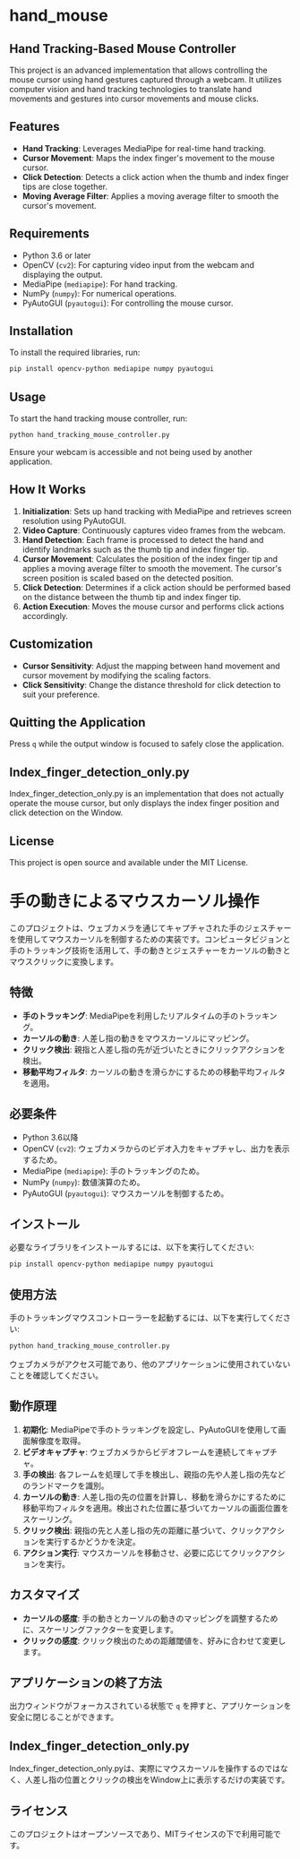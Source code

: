 # hand_mouse
## Hand Tracking-Based Mouse Controller

This project is an advanced implementation that allows controlling the mouse cursor using hand gestures captured through a webcam. It utilizes computer vision and hand tracking technologies to translate hand movements and gestures into cursor movements and mouse clicks.

## Features

- **Hand Tracking**: Leverages MediaPipe for real-time hand tracking.
- **Cursor Movement**: Maps the index finger's movement to the mouse cursor.
- **Click Detection**: Detects a click action when the thumb and index finger tips are close together.
- **Moving Average Filter**: Applies a moving average filter to smooth the cursor's movement.

## Requirements

- Python 3.6 or later
- OpenCV (`cv2`): For capturing video input from the webcam and displaying the output.
- MediaPipe (`mediapipe`): For hand tracking.
- NumPy (`numpy`): For numerical operations.
- PyAutoGUI (`pyautogui`): For controlling the mouse cursor.

## Installation

To install the required libraries, run:

```bash
pip install opencv-python mediapipe numpy pyautogui
```

## Usage

To start the hand tracking mouse controller, run:

```bash
python hand_tracking_mouse_controller.py
```

Ensure your webcam is accessible and not being used by another application.

## How It Works

1. **Initialization**: Sets up hand tracking with MediaPipe and retrieves screen resolution using PyAutoGUI.
2. **Video Capture**: Continuously captures video frames from the webcam.
3. **Hand Detection**: Each frame is processed to detect the hand and identify landmarks such as the thumb tip and index finger tip.
4. **Cursor Movement**: Calculates the position of the index finger tip and applies a moving average filter to smooth the movement. The cursor's screen position is scaled based on the detected position.
5. **Click Detection**: Determines if a click action should be performed based on the distance between the thumb tip and index finger tip.
6. **Action Execution**: Moves the mouse cursor and performs click actions accordingly.

## Customization

- **Cursor Sensitivity**: Adjust the mapping between hand movement and cursor movement by modifying the scaling factors.
- **Click Sensitivity**: Change the distance threshold for click detection to suit your preference.

## Quitting the Application

Press `q` while the output window is focused to safely close the application.

## Index_finger_detection_only.py
Index_finger_detection_only.py is an implementation that does not actually operate the mouse cursor, but only displays the index finger position and click detection on the Window.

## License

This project is open source and available under the MIT License.


# 手の動きによるマウスカーソル操作

このプロジェクトは、ウェブカメラを通じてキャプチャされた手のジェスチャーを使用してマウスカーソルを制御するための実装です。コンピュータビジョンと手のトラッキング技術を活用して、手の動きとジェスチャーをカーソルの動きとマウスクリックに変換します。

## 特徴

- **手のトラッキング**: MediaPipeを利用したリアルタイムの手のトラッキング。
- **カーソルの動き**: 人差し指の動きをマウスカーソルにマッピング。
- **クリック検出**: 親指と人差し指の先が近づいたときにクリックアクションを検出。
- **移動平均フィルタ**: カーソルの動きを滑らかにするための移動平均フィルタを適用。

## 必要条件

- Python 3.6以降
- OpenCV (`cv2`): ウェブカメラからのビデオ入力をキャプチャし、出力を表示するため。
- MediaPipe (`mediapipe`): 手のトラッキングのため。
- NumPy (`numpy`): 数値演算のため。
- PyAutoGUI (`pyautogui`): マウスカーソルを制御するため。

## インストール

必要なライブラリをインストールするには、以下を実行してください:

```bash
pip install opencv-python mediapipe numpy pyautogui
```

## 使用方法

手のトラッキングマウスコントローラーを起動するには、以下を実行してください:

```bash
python hand_tracking_mouse_controller.py
```

ウェブカメラがアクセス可能であり、他のアプリケーションに使用されていないことを確認してください。

## 動作原理

1. **初期化**: MediaPipeで手のトラッキングを設定し、PyAutoGUIを使用して画面解像度を取得。
2. **ビデオキャプチャ**: ウェブカメラからビデオフレームを連続してキャプチャ。
3. **手の検出**: 各フレームを処理して手を検出し、親指の先や人差し指の先などのランドマークを識別。
4. **カーソルの動き**: 人差し指の先の位置を計算し、移動を滑らかにするために移動平均フィルタを適用。検出された位置に基づいてカーソルの画面位置をスケーリング。
5. **クリック検出**: 親指の先と人差し指の先の距離に基づいて、クリックアクションを実行するかどうかを決定。
6. **アクション実行**: マウスカーソルを移動させ、必要に応じてクリックアクションを実行。

## カスタマイズ

- **カーソルの感度**: 手の動きとカーソルの動きのマッピングを調整するために、スケーリングファクターを変更します。
- **クリックの感度**: クリック検出のための距離閾値を、好みに合わせて変更します。

## アプリケーションの終了方法

出力ウィンドウがフォーカスされている状態で `q` を押すと、アプリケーションを安全に閉じることができます。

## Index_finger_detection_only.py
Index_finger_detection_only.pyは、実際にマウスカーソルを操作するのではなく、人差し指の位置とクリックの検出をWindow上に表示するだけの実装です。

## ライセンス

このプロジェクトはオープンソースであり、MITライセンスの下で利用可能です。



